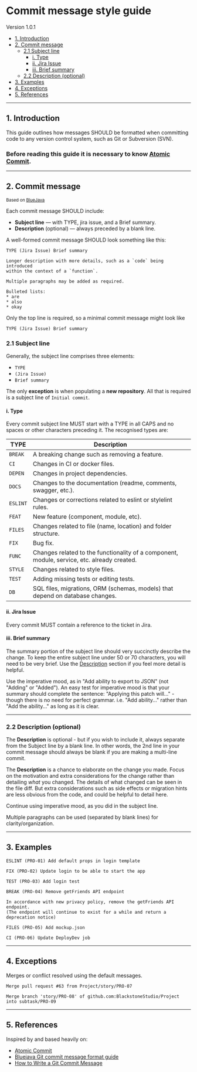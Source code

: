 # Commit message style guide

Version 1.0.1
<!-- MarkdownTOC -->

- [1. Introduction](#1-introduction)
- [2. Commit message](#2-commit-message)
    - [2.1 Subject line](#21-subject-line)
        - [i. Type](#i-type)
        - [ii. Jira Issue](#ii-jira-issue)
        - [iii. Brief summary](#iii-brief-summary)
    - [2.2 Description \(optional\)](#22-description-optional)
- [3. Examples](#3-examples)
- [4. Exceptions](#4-exceptions)
- [5. References](#5-references)

<!-- /MarkdownTOC -->

---

## 1. Introduction

This guide outlines how messages SHOULD be formatted when committing code to any version control system, such as Git or Subversion (SVN). 

### **Before reading this guide it is necessary to know [Atomic Commit][atomiccommit].**

---

## 2. Commit message

<sub>Based on [BlueJava][bluejavacommit]</sub>

Each commit message SHOULD include:

* **Subject line** — with TYPE, jira issue, and a Brief summary.
* **Description** (optional) — always preceded by a blank line.

A well-formed commit message SHOULD look something like this:

```
TYPE (Jira Issue) Brief summary

Longer description with more details, such as a `code` being introduced
within the context of a `function`.

Multiple paragraphs may be added as required.

Bulleted lists:
* are
* also
* okay

```

Only the top line is required, so a minimal commit message might look like

```
TYPE (Jira Issue) Brief summary
```


### 2.1 Subject line

Generally, the subject line comprises three elements:

* `TYPE`
* `(Jira Issue)`
* `Brief summary`

The only **exception** is when populating a **new repository**. All that is required is a subject line of `Initial commit`.


#### i. Type

Every commit subject line MUST start with a TYPE in all CAPS and no spaces or other characters preceding it. The recognised types are:

<table>
    <thead>
        <tr>
            <th>TYPE</th>
            <th>Description</th>
        </tr>
    </thead>
    <tbody>
        <tr>
            <td><code>BREAK</code></td>
            <td>A breaking change such as removing a feature.</td>
        </tr>
        <tr>
            <td><code>CI</code></td>
            <td>Changes in CI or docker files.</td>
        </tr>
        <tr>
            <td><code>DEPEN</code></td>
            <td>Changes in project dependencies.</td>
        </tr>  
        <tr>
            <td><code>DOCS</code></td>
            <td>Changes to the documentation (readme, comments, swagger, etc.).</td>
        </tr>     
        <tr>
            <td><code>ESLINT</code></td>
            <td>Changes or corrections related to eslint or stylelint rules.</td>
        </tr>
        <tr>
            <td><code>FEAT</code></td>
            <td>New feature (component, module, etc).</td>
        </tr>
        <tr>
            <td><code>FILES</code></td>
            <td>Changes related to file (name, location) and folder structure.</td>
        </tr>
        <tr>
            <td><code>FIX</code></td>
            <td>Bug fix.</td>
        </tr>
        <tr>
            <td><code>FUNC</code></td>
            <td>Changes related to the functionality of a component, module, service, etc. already created.</td>
        </tr>
        <tr>
            <td><code>STYLE</code></td>
            <td>Changes related to style files.</td>
        </tr>
        <tr>
            <td><code>TEST</code></td>
            <td>Adding missing tests or editing tests.</td>
        </tr>
         <tr>
            <td><code>DB</code></td>
            <td>SQL files, migrations, ORM (schemas, models) that depend on database changes.</td>
        </tr>
    </tbody>
</table>

#### ii. Jira Issue

Every commit MUST contain a reference to the ticket in Jira.

#### iii. Brief summary

The summary portion of the subject line should very succinctly describe the change. To keep the entire subject line under 50 or 70 characters, you will need to be very brief. Use the [Description](#22-description-optional) section if you feel more detail is helpful.

Use the imperative mood, as in "Add ability to export to JSON" (not "Adding" or "Added"). An easy test for imperative mood is that your summary should complete the sentence: "Applying this patch will…" - though there is no need for perfect grammar. i.e. "Add ability…" rather than "Add the ability…" as long as it is clear.

---------------

### 2.2 Description \(optional\)

The **Description** is optional - but if you wish to include it, always separate from the Subject line by a blank line. In other words, the 2nd line in your commit message should always be blank if you are making a multi-line commit.

The **Description** is a chance to elaborate on the change you made. Focus on the motivation and extra considerations for the change rather than detailing *what* you changed. The details of what changed can be seen in the file diff. But extra considerations such as side effects or migration hints are less obvious from the code, and could be helpful to detail here.

Continue using imperative mood, as you did in the subject line.

Multiple paragraphs can be used (separated by blank lines) for clarity/organization.

---------------

## 3. Examples

```git
ESLINT (PRO-01) Add default props in login template
```
```git
FIX (PRO-02) Update login to be able to start the app
```
```git
TEST (PRO-03) Add login test
```
```git
BREAK (PRO-04) Remove getFriends API endpoint

In accordance with new privacy policy, remove the getFriends API endpoint. 
(The endpoint will continue to exist for a while and return a deprecation notice)
```
```git
FILES (PRO-05) Add mockup.json
```
```git
CI (PRO-06) Update DeployDev job
```
---------------

## 4. Exceptions

Merges or conflict resolved using the default messages.

```git
Merge pull request #63 from Project/story/PRO-07
```

```git
Merge branch 'story/PRO-08' of github.com:BlackstoneStudio/Project into subtask/PRO-09
```

---------------

## 5. References

Inspired by and based heavily on:

* [Atomic Commit][atomiccommit]
* [Bluejava Git commit message format guide][bluejavacommit]
* [How to Write a Git Commit Message][gitcommit]


[atomiccommit]: https://www.freshconsulting.com/insights/blog/atomic-commits/ "Atomic Commit"
[bluejavacommit]: https://github.com/bluejava/git-commit-guide "Bluejava Git commit message format guide"
[gitcommit]: https://cbea.ms/git-commit/ "How to Write a Git Commit Message"
